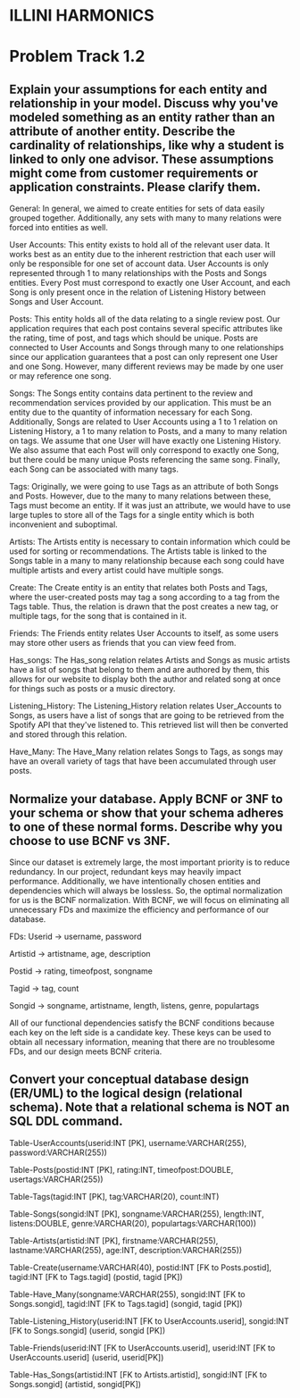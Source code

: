 
# **ILLINI HARMONICS**
# **Problem Track 1.2**

## **Explain your assumptions for each entity and relationship in your model. Discuss why you've modeled something as an entity rather than an attribute of another entity. Describe the cardinality of relationships, like why a student is linked to only one advisor. These assumptions might come from customer requirements or application constraints. Please clarify them.**

General:
In general, we aimed to create entities for sets of data easily grouped together. Additionally, any sets with many to many relations were forced into entities as well. 

User Accounts:
This entity exists to hold all of the relevant user data. It works best as an entity due to the inherent restriction that each user will only be responsible for one set of account data. 
User Accounts is only represented through 1 to many relationships with the Posts and Songs entities. Every Post must correspond to exactly one User Account, and each Song is only present once in the relation of Listening History between Songs and User Account.

Posts:
This entity holds all of the data relating to a single review post. Our application requires that each post contains several specific attributes like the rating, time of post, and tags which should be unique. Posts are connected to User Accounts and Songs through many to one relationships since our application guarantees that a post can only represent one User and one Song. However, many different reviews may be made by one user or may reference one song.

Songs:
The Songs entity contains data pertinent to the review and recommendation services provided by our application. This must be an entity due to the quantity of information necessary for each Song. Additionally, Songs are related to User Accounts using a 1 to 1 relation on Listening History, a 1 to many relation to Posts, and a many to many relation on tags. We assume that one User will have exactly one Listening History. We also assume that each Post will only correspond to exactly one Song, but there could be many unique Posts referencing the same song. Finally, each Song can be associated with many tags.

Tags:
Originally, we were going to use Tags as an attribute of both Songs and Posts. However, due to the many to many relations between these, Tags must become an entity. If it was just an attribute, we would have to use large tuples to store all of the Tags for a single entity which is both inconvenient and suboptimal. 

Artists:
The Artists entity is necessary to contain information which could be used for sorting or recommendations. The Artists table is linked to the Songs table in a many to many relationship because each song could have multiple artists and every artist could have multiple songs. 

Create:
The Create entity is an entity that relates both Posts and Tags, where the user-created posts may tag a song according to a tag from the Tags table. Thus, the relation is drawn that the post creates a new tag, or multiple tags, for the song that is contained in it.

Friends:
The Friends entity relates User Accounts to itself, as some users may store other users as friends that you can view feed from.

Has_songs:
The Has_song relation relates Artists and Songs as music artists have a list of songs that belong to them and are authored by them, this allows for our website to display both the author and related song at once for things such as posts or a music directory.

Listening_History:
The Listening_History relation relates User_Accounts to Songs, as users have a list of songs that are going to be retrieved from the Spotify API that they've listened to. This retrieved list will then be converted and stored through this relation.

Have_Many:
The Have_Many relation relates Songs to Tags, as songs may have an overall variety of tags that have been accumulated through user posts.




## **Normalize your database. Apply BCNF or 3NF to your schema or show that your schema adheres to one of these normal forms. Describe why you choose to use BCNF vs 3NF.**
	
Since our dataset is extremely large, the most important priority is to reduce redundancy. In our project, redundant keys may heavily impact performance. Additionally, we have intentionally chosen entities and dependencies which will always be lossless. So, the optimal normalization for us is the BCNF normalization. With BCNF, we will focus on eliminating all unnecessary FDs and maximize the efficiency and performance of our database.


FDs:
Userid -> username, password

Artistid -> artistname, age, description

Postid -> rating, timeofpost, songname

Tagid -> tag, count

Songid -> songname, artistname, length, listens, genre, populartags


All of our functional dependencies satisfy the BCNF conditions because each key on the left side is a candidate key. These keys can be used to obtain all necessary information, meaning that there are no troublesome FDs, and our design meets BCNF criteria.




## **Convert your conceptual database design (ER/UML) to the logical design (relational schema). Note that a relational schema is NOT an SQL DDL command.**

Table-UserAccounts(userid:INT [PK], username:VARCHAR(255), password:VARCHAR(255))

Table-Posts(postid:INT [PK], rating:INT, timeofpost:DOUBLE, usertags:VARCHAR(255))

Table-Tags(tagid:INT [PK], tag:VARCHAR(20), count:INT)

Table-Songs(songid:INT [PK], songname:VARCHAR(255), length:INT, listens:DOUBLE, genre:VARCHAR(20), populartags:VARCHAR(100))

Table-Artists(artistid:INT [PK], firstname:VARCHAR(255), lastname:VARCHAR(255), age:INT, description:VARCHAR(255))

Table-Create(username:VARCHAR(40), postid:INT [FK to Posts.postid], tagid:INT [FK to Tags.tagid] (postid, tagid [PK])

Table-Have_Many(songname:VARCHAR(255), songid:INT [FK to Songs.songid], tagid:INT [FK to Tags.tagid] (songid, tagid [PK])

Table-Listening_History(userid:INT [FK to UserAccounts.userid], songid:INT [FK to Songs.songid] (userid, songid [PK])

Table-Friends(userid:INT [FK to UserAccounts.userid], userid:INT [FK to UserAccounts.userid] (userid, userid[PK])

Table-Has_Songs(artistid:INT [FK to Artists.artistid], songid:INT [FK to Songs.songid] (artistid, songid[PK])
